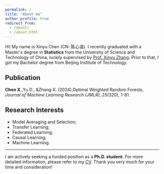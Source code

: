 ```yaml
---
permalink: /
title: "About me"
author_profile: true
redirect_from: 
  - /about/
  - /about.html
---
```


Hi! My name is Xinyu Chen (CN: 陈心语). I recently graduated with a Master's degree in **Statistics** from the University of Science and Technology of China, luckily supervised by [Prof. Xinyu Zhang](http://homepage.amss.ac.cn/research/homePage/dc8f0ecc0eb548d88443b15d46ca8569/myHomePage.html). Prior to that, I got my Bachelor degree from Beijing Institute of Technology.

Publication
------
 **Chen X.**,Yu D., &Zhang X. (2024),Optimal Weighted Random Forests, *Journal of Machine Learning Research (JMLR)*,
 25(320), 1-81.

Research Interests
------
* Model Averaging and Selection;
* Transfer Learning;
* Federated Learning;
* Causal Learning;
* Machine Learning.
  
-------
I am actively seeking a funded position as a **Ph.D. student**. For more detailed information, please refer to my [CV](https://raw.githubusercontent.com/XinyuChen-hey/XinyuChen-hey.github.io/master/assets/CV-XinyuChen.pdf). Thank you very much for your time and consideration!




